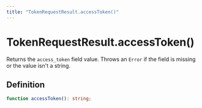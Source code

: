 ```yaml
---
title: "TokenRequestResult.accessToken()"
---
```


# TokenRequestResult.accessToken()

Returns the `access_token` field value. Throws an `Error` if the field is missing or the value isn't a string.

## Definition

```ts
function accessToken(): string;
```
